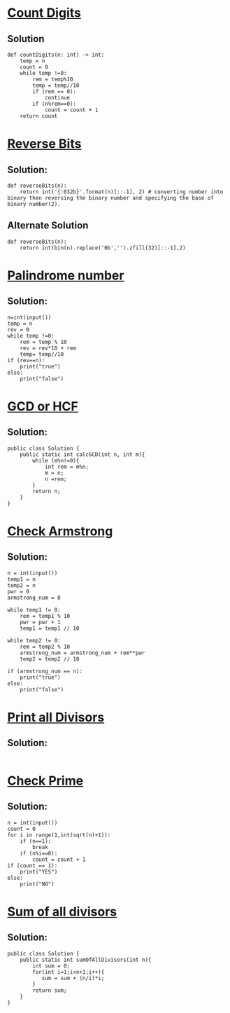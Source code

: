# [Count Digits](https://www.codingninjas.com/studio/problems/count-digits_8416387?leftPanelTab=0)

## Solution
```
def countDigits(n: int) -> int:
    temp = n
    count = 0
    while temp !=0:
        rem = temp%10
        temp = temp//10
        if (rem == 0):
            continue
        if (n%rem==0):
            count = count + 1
    return count
```
# [Reverse Bits](https://www.codingninjas.com/studio/problems/reverse-bits_2181102?leftPanelTab=0)

## Solution:
```
def reverseBits(n):
    return int('{:032b}'.format(n)[::-1], 2) # converting number into binary then reversing the binary number and specifying the base of binary number(2).
```
## Alternate Solution
```
def reverseBits(n):
    return int(bin(n).replace('0b','').zfill(32)[::-1],2)
```
# [Palindrome number](https://www.codingninjas.com/studio/problems/palindrome-number_624662?utm_source=striver&utm_medium=website&utm_campaign=a_zcoursetuf&leftPanelTab=0)

## Solution:
```
n=int(input()) 
temp = n 
rev = 0
while temp !=0:
    rem = temp % 10
    rev = rev*10 + rem
    temp= temp//10
if (rev==n):
    print("true")
else:
    print("false")
```
# [GCD or HCF](https://www.codingninjas.com/studio/problems/hcf-and-lcm_840448?utm_source=striver&utm_medium=website&utm_campaign=a_zcoursetuf)

## Solution:
```
public class Solution {
    public static int calcGCD(int n, int m){
        while (m%n!=0){
            int rem = m%n;
            m = n;
            n =rem;
        }    
        return n;
    }
}
```

# [Check Armstrong ](https://www.codingninjas.com/studio/problems/check-armstrong_589?utm_source=striver&utm_medium=website&utm_campaign=a_zcoursetuf&leftPanelTab=0)

## Solution:
```
n = int(input())
temp1 = n
temp2 = n
pwr = 0
armstrong_num = 0

while temp1 != 0:
    rem = temp1 % 10
    pwr = pwr + 1
    temp1 = temp1 // 10

while temp2 != 0:
    rem = temp2 % 10
    armstrong_num = armstrong_num + rem**pwr
    temp2 = temp2 // 10

if (armstrong_num == n):
    print("true")
else:
    print("false")
```
# [Print all Divisors]()

## Solution:
```
```
# [Check Prime](https://www.codingninjas.com/studio/problems/check-prime_624934?utm_source=striver&utm_medium=website&utm_campaign=a_zcoursetuf&leftPanelTab=0)

## Solution:
```
n = int(input())
count = 0
for i in range(1,int(sqrt(n)+1)):
    if (n==1):
        break
    if (n%i==0):
        count = count + 1
if (count == 1):
    print("YES")
else:
    print("NO")
```
# [Sum of all divisors ](https://www.codingninjas.com/studio/problems/sum-of-all-divisors_8360720?utm_source=striver&utm_medium=website&utm_campaign=a_zcoursetuf&leftPanelTab=0)

## Solution:
```
public class Solution {
    public static int sumOfAllDivisors(int n){
        int sum = 0;
        for(int i=1;i<n+1;i++){
           sum = sum + (n/i)*i;
        }
        return sum;
    }
}
```
